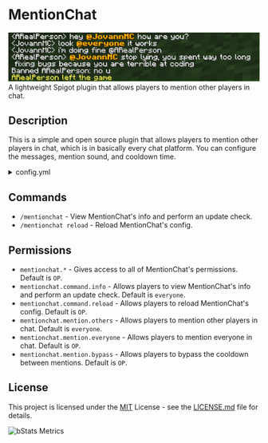 # MentionChat

![MentionChat in action](showcase.png)<br>
A lightweight Spigot plugin that allows players to mention other players in chat.

## Description

This is a simple and open source plugin that allows players to mention other players in chat, which is in basically every chat platform. You can configure the messages, mention sound, and cooldown time.


<details>
    <summary>config.yml</summary>

    # MentionChat config.yml
    # Thanks for downloading my plugin!
    
    # Prefix for MentionChat commands.
    prefix: "&6[&eMentionChat&6]&r"
    
    # Should the plugin check for updates on startup?
    # You can always check for updates manually with /mentionchat.
    checkForUpdates: true
    
    # What should the plugin do when you mention someone?
    # Options:
    # MESSAGE - Send a message to the mentioned player
    # FORMAT - Format the message to highlight the mentioned player
    mentionType: "FORMAT"
    
    # If you chose FORMAT, what should the format for the message be?
    # %mention% is the placeholder of the mentioned player or everyone.
    mentionFormat: "&6&l%mention%&r"
    
    # If you chose MESSAGE, what message should be sent?
    # %player% is the placeholder of the player's name
    mentionedMessage: "&6You were mentioned by &e%player%"
    
    # When you are mentioned, play this sound. No sound will be played when someone is mentioned and an error will appear if an invalid sound is chosen.
    # To disable the sound, put NONE.
    # IMPORTANT!
    # If you are on 1.8.x, this sound will NOT work, and SUCCESSFUL_HIT will be played instead.
    # Please choose a sound from here: https://helpch.at/docs/1.8/index.html?org/bukkit/Sound.html
    mentionedSound: ENTITY_ARROW_HIT_PLAYER
    
    # How much time (in seconds) should there be in between mentions?
    # Used to prevent mention spam.
    # To disable the cooldown, put 0.
    cooldown: 3
    
    # What should you see when you try to mention people during the cooldown?
    cooldownMessage: "&4Please don't try to spam mention people."
    
    # When you don't have permission to mention someone, send this message:
    noPermissionMessage: "&4You don't have permission to mention them!"
    
    # DO NOT TOUCH THIS
    configVersion: 2
</details>

## Commands

- `/mentionchat` - View MentionChat's info and perform an update check.
- `/mentionchat reload` - Reload MentionChat's config.

## Permissions

- `mentionchat.*` - Gives access to all of MentionChat's permissions. Default is `OP`.
- `mentionchat.command.info` - Allows players to view MentionChat's info and perform an update check. Default is `everyone`.
- `mentionchat.command.reload` - Allows players to reload MentionChat's config. Default is `OP`.
- `mentionchat.mention.others` - Allows players to mention other players in chat. Default is `everyone`.
- `mentionchat.mention.everyone` - Allows players to mention everyone in chat. Default is `OP`.
- `mentionchat.mention.bypass` - Allows players to bypass the cooldown between mentions. Default is `OP`.

## License

This project is licensed under the [MIT](https://opensource.org/license/mit/) License - see the [LICENSE.md](LICENSE.md) file for details.

![bStats Metrics](https://bstats.org/signatures/bukkit/mentionchat.svg)
